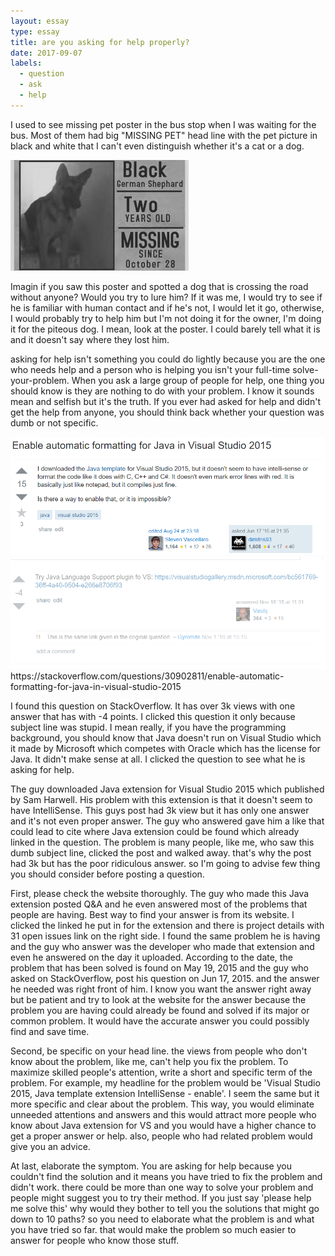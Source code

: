 ```yaml
---
layout: essay
type: essay
title: are you asking for help properly?
date: 2017-09-07
labels:
  - question
  - ask
  - help
---
```


  I used to see missing pet poster in the bus stop when I was waiting for the bus. Most of them had big "MISSING PET" head line with the pet picture in black and white that I can't even distinguish whether it's a cat or a dog.  
  
  <img class="ui image" src="../images/missing_dog.jpg">
  
  Imagin if you saw this poster and spotted a dog that is crossing the road without anyone? Would you try to lure him? If it was me, I would try to see if he is familiar with human contact and if he's not, I would let it go, otherwise, I would probably try to help him but I'm not doing it for the owner, I'm doing it for the piteous dog.  I mean, look at the poster. I could barely tell what it is and it doesn't say where they lost him.
  
asking for help isn't something you could do lightly because you are the one who needs help and a person who is helping you isn't your full-time solve-your-problem. When you ask a large group of people for help, one thing you should know is they are nothing to do with your problem. I know it sounds mean and selfish but it's the truth. If you ever had asked for help and didn't get the help from anyone, you should think back whether your question was dumb or not specific. 

<img class="ui image" src="../images/question1.png">
<img class="ui image" src="../images/question2.png">
https://stackoverflow.com/questions/30902811/enable-automatic-formatting-for-java-in-visual-studio-2015


I found this question on StackOverflow. It has over 3k views with one answer that has with -4 points. I clicked this question it only because subject line was stupid. I mean really, if you have the programming background, you should know that Java doesn't run on Visual Studio which it made by Microsoft which competes with Oracle which has the license for Java. It didn't make sense at all. I clicked the question to see what he is asking for help.

The guy downloaded Java extension for Visual Studio 2015 which published by Sam Harwell. His problem with this extension is that it doesn't seem to have IntelliSense. This guys post had 3k view but it has only one answer and it's not even proper answer. The guy who answered gave him a like that could lead to cite where Java extension could be found which already linked in the question. The problem is many people, like me, who saw this dumb subject line, clicked the post and walked away. that's why the post had 3k but has the poor ridiculous answer. so I'm going to advise few thing you should consider before posting a question.

First, please check the website thoroughly. The guy who made this Java extension posted Q&A and he even answered most of the problems that people are having. Best way to find your answer is from its website. I clicked the linked he put in for the extension and there is project details with 31 open issues link on the right side. I found the same problem he is having and the guy who answer was the developer who made that extension and even he answered on the day it uploaded. According to the date, the problem that has been solved is found on May 19, 2015 and the guy who asked on StackOverflow, post his question on Jun 17, 2015. and the answer he needed was right front of him. I know you want the answer right away but be patient and try to look at the website for the answer because the problem you are having could already be found and solved if its major or common problem. It would have the accurate answer you could possibly find and save time.

Second, be specific on your head line. the views from people who don't know about the problem, like me, can't help you fix the problem. To maximize skilled people's attention, write a short and specific term of the problem. For example, my headline for the problem would be 'Visual Studio 2015, Java template extension IntelliSense - enable'. I seem the same but it more specific and clear about the problem. This way, you would eliminate unneeded attentions and answers and this would attract more people who know about Java extension for VS and you would have a higher chance to get a proper answer or help. also, people who had related problem would give you an advice. 

At last, elaborate the symptom. You are asking for help because you couldn't find the solution and it means you have tried to fix the problem and didn't work. there could be more than one way to solve your problem and people might suggest you to try their method. If you just say 'please help me solve this' why would they bother to tell you the solutions that might go down to 10 paths? so you need to elaborate what the problem is and what you have tried so far. that would make the problem so much easier to answer for people who know those stuff. 
